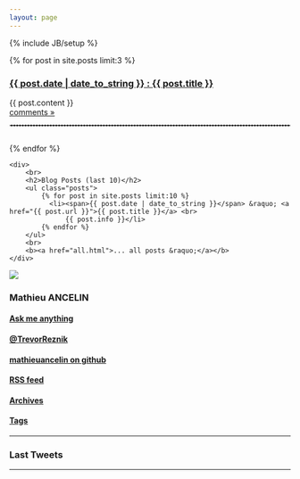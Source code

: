 ```yaml
---
layout: page
---
```

{% include JB/setup %}

<div class="row">
  <div class="span8">
  <div id="home">
    <div id="post">
        {% for post in site.posts limit:3 %}
            <h3><a href="{{ post.url }}">{{ post.date | date_to_string }} : {{ post.title }}</a></h3>
            {{ post.content }}
            <br>
            <a href="{{ post.url }}">comments &raquo;</a>
            <br>
            <hr style="border: 1px; border-color: #cccccc; border-style: dashed; ">
            <br>
        {% endfor %}
    </div>

    <div>
        <br>
        <h2>Blog Posts (last 10)</h2>
        <ul class="posts">
            {% for post in site.posts limit:10 %}
              <li><span>{{ post.date | date_to_string }}</span> &raquo; <a href="{{ post.url }}">{{ post.title }}</a> <br>
                  {{ post.info }}</li>
            {% endfor %}
        </ul>
        <br>
        <b><a href="all.html">... all posts &raquo;</a></b>
    </div>
  </div>
  </div>
  <div class="span4">
    <img src="http://dl.dropbox.com/u/3121809/mathieu-avatar.jpg"></img>
    <h3>Mathieu ANCELIN</h3>
    <h4><a href="https://github.com/mathieuancelin/mathieuancelin.github.com/issues/new"  target="_blank">Ask me anything</a></h4>
    <h4><a href="https://twitter.com/#!/TrevorReznik">@TrevorReznik</a></h4>
    <h4><a href="https://github.com/mathieuancelin">mathieuancelin on github</a></h4>
    <h4><a href="atom.xml">RSS feed</a></h4>
    <h4><a href="archives.html">Archives</a></h4>
    <h4><a href="tags.html">Tags</a></h4>
    <hr>
    <div>
        <h3>Last Tweets</h3>
        <ul class="posts" id="from_TrevorReznik"></ul>
        </div>
        <hr>


  </div>
</div>
